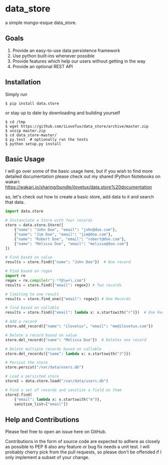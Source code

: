 # data_store

a simple mongo-esque data_store.

## Goals

1. Provide an easy-to-use data persistence framework
2. Use python built-ins whenever possible
3. Provide features which help our users without getting in the way
4. Provide an optional REST API 

## Installation

Simply run

    $ pip install data.store

or stay up to date by downloading and building yourself

    $ cd /tmp
    $ wget https://github.com/iLoveTux/data_store/archive/master.zip
    $ unzip master.zip
    $ cd data_store-master/
    $ py.test  # optionally run the tests
    $ python setup.py install

## Basic Usage

I will go over some of the basic usage here, but if you wish to find more 
detailed documentation please check out my shared IPython Notebooks on 
wakari: https://wakari.io/sharing/bundle/ilovetux/data.store%20documentation

so, let's check out how to create a basic store, add data to it and 
search that data.

```python
import data.store

# Instanciate a Store with four records
store = data.store.Store([
    {"name": "John Doe", "email": "john@doe.com"},
    {"name": "Jim Doe", "email": "jim@doe.com"},
    {"name": "Robert Doe", "email": "robert@doe.com"},
    {"name": "Melissa Doe", "email": "melissa@doe.com"}
])

# Find based on value
results = store.find({"name": "John Doe"})  # One record

# Find based on regex
import re
regex = re.compile(r"j.*?@\w+\.com")
results = store.find({"email": regex}) # Two records

# limiting to one result
results = store.find_one({"email": regex}) # One Records

# find based on callable
results = store.find({"email": lambda x: x.startswith("r")})  # One Record

# Add a record
store.add_record({"name": "ilovetux", "email": "me@ilovetux.com"})

# Delete a record based on value
store.del_record({"name": "Melissa Doe"})  # Deletes one record

# Delete multiple records based on callable
store.del_records({"name": lambda x: x.startswith("J")})

# Persist the store
store.persist("/var/data/users.db")

# Load a persisted store
store2 = data.store.load("/var/data/users.db")

# Find a set of records and sanitize a field on them
store2.find(
    {"email": lambda x: x.startswith("m")},
    sanitize_list=["email"])
```

## Help and Contributions

Please feel free to open an issue here on GitHub.

Contributions in the form of source code are expected to adhere as closely as
possible to PEP 8 also any feature or bug fix needs a unit test. I will 
probably cherry pick from the pull requests, so please don't be offended
if I only implement a subset of your change.
